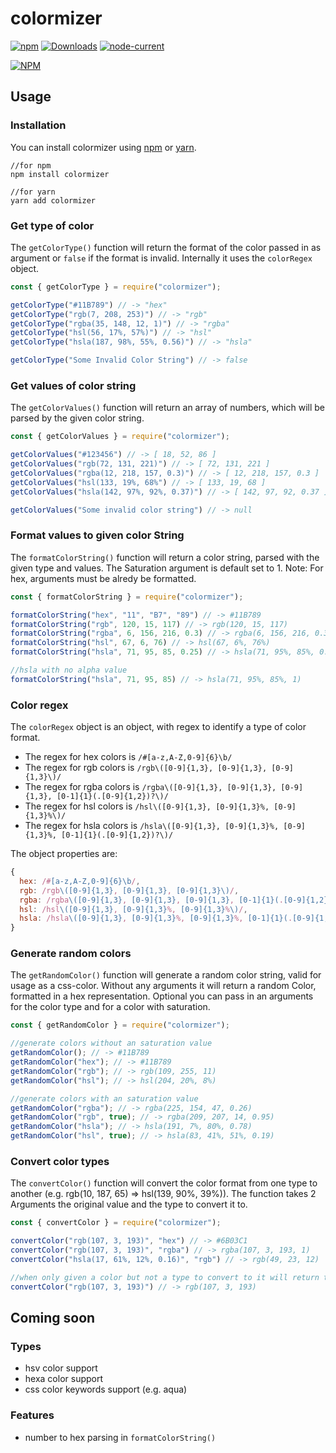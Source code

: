 # colormizer

[![npm](https://img.shields.io/npm/v/colormizer)](https://www.npmjs.com/package/colormizer)
[![Downloads](https://img.shields.io/npm/dm/colormizer)](https://www.npmjs.com/package/colormizer)
[![node-current](https://img.shields.io/node/v/colormizer)](https://www.npmjs.com/package/colormizer)

[![NPM](https://nodei.co/npm/colormizer.png)](https://www.npmjs.com/package/colormizer)

## Usage

### Installation

You can install colormizer using [npm](https://www.npmjs.com/package/colormizer) or [yarn](https://yarnpkg.com/package/colormizer).

```
//for npm
npm install colormizer

//for yarn
yarn add colormizer
```

### Get type of color

The `getColorType()` function will return the format of the color passed in as argument or `false` if the format is invalid. Internally it uses the `colorRegex` object. 

```js
const { getColorType } = require("colormizer");

getColorType("#11B789") // -> "hex"
getColorType("rgb(7, 208, 253)") // -> "rgb"
getColorType("rgba(35, 148, 12, 1)") // -> "rgba"
getColorType("hsl(56, 17%, 57%)") // -> "hsl"
getColorType("hsla(187, 98%, 55%, 0.56)") // -> "hsla"

getColorType("Some Invalid Color String") // -> false
```

### Get values of color string
The `getColorValues()` function will return an array of numbers, which will be parsed by the given color string.

```js
const { getColorValues } = require("colormizer");

getColorValues("#123456") // -> [ 18, 52, 86 ]
getColorValues("rgb(72, 131, 221)") // -> [ 72, 131, 221 ]
getColorValues("rgba(12, 218, 157, 0.3)") // -> [ 12, 218, 157, 0.3 ]
getColorValues("hsl(133, 19%, 68%") // -> [ 133, 19, 68 ]
getColorValues("hsla(142, 97%, 92%, 0.37)") // -> [ 142, 97, 92, 0.37 ]

getColorValues("Some invalid color string") // -> null
```

### Format values to given color String
The `formatColorString()` function will return a color string, parsed with the given type and values. The Saturation argument is default set to 1. Note: For hex, arguments must be alredy be formatted.

```js
const { formatColorString } = require("colormizer");

formatColorString("hex", "11", "B7", "89") // -> #11B789
formatColorString("rgb", 120, 15, 117) // -> rgb(120, 15, 117)
formatColorString("rgba", 6, 156, 216, 0.3) // -> rgba(6, 156, 216, 0.3)
formatColorString("hsl", 67, 6, 76) // -> hsl(67, 6%, 76%)
formatColorString("hsla", 71, 95, 85, 0.25) // -> hsla(71, 95%, 85%, 0.25)

//hsla with no alpha value
formatColorString("hsla", 71, 95, 85) // -> hsla(71, 95%, 85%, 1)
```

### Color regex

The `colorRegex` object is an object, with regex to identify a type of color format. 
* The regex for hex colors is `/#[a-z,A-Z,0-9]{6}\b/`
* The regex for rgb colors is `/rgb\([0-9]{1,3}, [0-9]{1,3}, [0-9]{1,3}\)/`
* The regex for rgba colors is `/rgba\([0-9]{1,3}, [0-9]{1,3}, [0-9]{1,3}, [0-1]{1}(.[0-9]{1,2})?\)/`
* The regex for hsl colors is `/hsl\([0-9]{1,3}, [0-9]{1,3}%, [0-9]{1,3}%\)/`
* The regex for hsla colors is `/hsla\([0-9]{1,3}, [0-9]{1,3}%, [0-9]{1,3}%, [0-1]{1}(.[0-9]{1,2})?\)/`

The object properties are:
```js
{
  hex: /#[a-z,A-Z,0-9]{6}\b/,
  rgb: /rgb\([0-9]{1,3}, [0-9]{1,3}, [0-9]{1,3}\)/,
  rgba: /rgba\([0-9]{1,3}, [0-9]{1,3}, [0-9]{1,3}, [0-1]{1}(.[0-9]{1,2})?\)/,
  hsl: /hsl\([0-9]{1,3}, [0-9]{1,3}%, [0-9]{1,3}%\)/,
  hsla: /hsla\([0-9]{1,3}, [0-9]{1,3}%, [0-9]{1,3}%, [0-1]{1}(.[0-9]{1,2})?\)/,
}
```

### Generate random colors

The `getRandomColor()` function will generate a random color string, valid for usage as a css-color. Without any arguments it will return a random Color, formatted in a hex representation. Optional you can pass in an arguments for the color type and for a color with saturation.

```js
const { getRandomColor } = require("colormizer");

//generate colors without an saturation value
getRandomColor(); // -> #11B789
getRandomColor("hex"); // -> #11B789
getRandomColor("rgb"); // -> rgb(109, 255, 11)
getRandomColor("hsl"); // -> hsl(204, 20%, 8%)

//generate colors with an saturation value
getRandomColor("rgba"); // -> rgba(225, 154, 47, 0.26)
getRandomColor("rgb", true); // -> rgba(209, 207, 14, 0.95)
getRandomColor("hsla"); // -> hsla(191, 7%, 80%, 0.78)
getRandomColor("hsl", true); // -> hsla(83, 41%, 51%, 0.19)
```

### Convert color types

The `convertColor()` function will convert the color format from one type to another (e.g. rgb(10, 187, 65) => hsl(139, 90%, 39%)). The function takes 2 Arguments the original value and the type to convert it to.

```js
const { convertColor } = require("colormizer");

convertColor("rgb(107, 3, 193)", "hex") // -> #6B03C1
convertColor("rgb(107, 3, 193)", "rgba") // -> rgba(107, 3, 193, 1)
convertColor("hsla(17, 61%, 12%, 0.16)", "rgb") // -> rgb(49, 23, 12)

//when only given a color but not a type to convert to it will return the original color
convertColor("rgb(107, 3, 193)") // -> rgb(107, 3, 193)
```

## Coming soon

### Types
* hsv color support
* hexa color support
* css color keywords support (e.g. aqua)

### Features
* number to hex parsing in `formatColorString()`